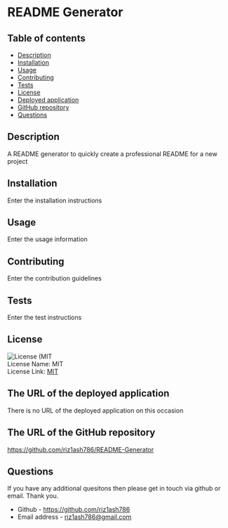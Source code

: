 # README Generator

  ## Table of contents
  - [Description](#description)
  - [Installation](#installation-instructions)
  - [Usage](#usage-information)
  - [Contributing](#contributing-guidelines)
  - [Tests](#test-instructions)
  - [License](#license)
  - [Deployed application](#deployed-application)
  - [GitHub repository](#github-repository)
  - [Questions](#questions)

  ## Description
  A README generator to quickly create a professional README for a new project

  ## Installation
  Enter the installation instructions
  
  ## Usage 
  Enter the usage information

  ## Contributing
  Enter the contribution guidelines

  ## Tests
  Enter the test instructions

  ## License
  ![License (MIT](https://img.shields.io/badge/License-MIT_1.0-brightgreen.svg) <br />
  License Name: MIT <br />
  License Link: [MIT](https://opensource.org/licenses/MIT)

  ## The URL of the deployed application
  There is no URL of the deployed application on this occasion

  ## The URL of the GitHub repository
  https://github.com/riz1ash786/README-Generator

  ## Questions
  If you have any additional quesitons then please get in touch via github or email. Thank you.
  - Github - https://github.com/riz1ash786
  - Email address - riz1ash786@gmail.com